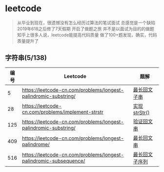 # leetcode

> 从毕业到现在，很遗憾没有怎么经历过算法的笔试面试
> 总感觉是一个缺陷
> 2019年618之后修了7天假期
> 开启了做题之旅
> 并不是以面试为目的的做题
> 知乎上很多人说，leetcode能提高代码质量
> 做了100+题发现，确实，代码质量提升了


## 字符串(5/138)

编号  | Leetcode | 题解
------------ | ------------ | -------------
5     |https://leetcode-cn.com/problems/longest-palindromic-substring/      | [最长回文子串]()
28    |https://leetcode-cn.com/problems/implement-strstr   | [实现 strStr()]()
125   |https://leetcode-cn.com/problems/longest-palindromic-substring/      | [验证回文串]()
409   |https://leetcode-cn.com/problems/longest-palindrome/      | [最长回文串]()
516   |https://leetcode-cn.com/problems/longest-palindromic-subsequence/   |  [最长回文子序列]()
